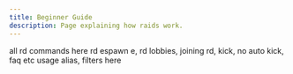 ```yaml
---
title: Beginner Guide
description: Page explaining how raids work.
---
```


all rd commands here rd espawn e, rd lobbies, joining rd, kick, no auto kick, faq etc usage alias, filters here
